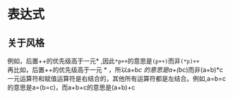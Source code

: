 # 表达式
## 关于风格
例如，后置++的优先级高于一元* ,因此`*p++`的意思是`(p++)`而非`(*p)++`  
再比如，后置++的优先级高于一元 * ，所以a+b*c 的意思是a+(b*c)而非(a+b)*c  
一元运算符和赋值运算符是右结合的，其他所有运算符都是左结合。例如,a=b=c的意思是a=(b=c)，而a+b+c的意思是(a+b)+c  
